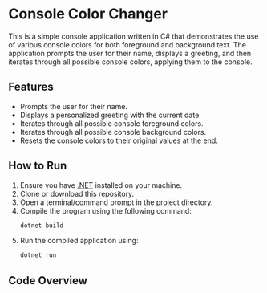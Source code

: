 # Console Color Changer

This is a simple console application written in C# that demonstrates the use of various console colors for both foreground and background text. The application prompts the user for their name, displays a greeting, and then iterates through all possible console colors, applying them to the console.

## Features

- Prompts the user for their name.
- Displays a personalized greeting with the current date.
- Iterates through all possible console foreground colors.
- Iterates through all possible console background colors.
- Resets the console colors to their original values at the end.

## How to Run

1. Ensure you have [.NET](https://dotnet.microsoft.com/download) installed on your machine.
2. Clone or download this repository.
3. Open a terminal/command prompt in the project directory.
4. Compile the program using the following command:
    ```sh
    dotnet build
    ```
5. Run the compiled application using:
    ```sh
    dotnet run
    ```

## Code Overview

```csharp

